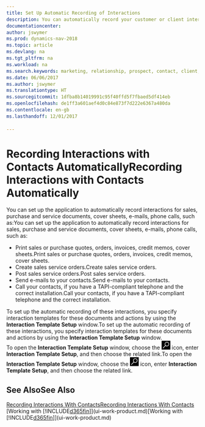 ```yaml
---
title: Set Up Automatic Recording of Interactions
description: You can automatically record your customer or client interactions, for example, for sales, purchase and service documents or phone calls.
documentationcenter: 
author: jswymer
ms.prod: dynamics-nav-2018
ms.topic: article
ms.devlang: na
ms.tgt_pltfrm: na
ms.workload: na
ms.search.keywords: marketing, relationship, prospect, contact, client, customer
ms.date: 06/06/2017
ms.author: jswymer
ms.translationtype: HT
ms.sourcegitcommit: 1dfba8b14019991c95f40ffd5f7fbaed5df414eb
ms.openlocfilehash: de1ff3a601aef4d0c84e873f7d222e6367a480da
ms.contentlocale: en-gb
ms.lasthandoff: 12/01/2017

---
```

# <a name="recording-interactions-with-contacts-automatically"></a><span data-ttu-id="4a714-103">Recording Interactions with Contacts Automatically</span><span class="sxs-lookup"><span data-stu-id="4a714-103">Recording Interactions with Contacts Automatically</span></span>
<span data-ttu-id="4a714-104">You can set up the application to automatically record interactions for sales, purchase and service documents, cover sheets, e-mails, phone calls, such as:</span><span class="sxs-lookup"><span data-stu-id="4a714-104">You can set up the application to automatically record interactions for sales, purchase and service documents, cover sheets, e-mails, phone calls, such as:</span></span>

* <span data-ttu-id="4a714-105">Print sales or purchase quotes, orders, invoices, credit memos, cover sheets.</span><span class="sxs-lookup"><span data-stu-id="4a714-105">Print sales or purchase quotes, orders, invoices, credit memos, cover sheets.</span></span>
* <span data-ttu-id="4a714-106">Create sales service orders.</span><span class="sxs-lookup"><span data-stu-id="4a714-106">Create sales service orders.</span></span>
* <span data-ttu-id="4a714-107">Post sales service orders.</span><span class="sxs-lookup"><span data-stu-id="4a714-107">Post sales service orders.</span></span>
* <span data-ttu-id="4a714-108">Send e-mails to your contacts.</span><span class="sxs-lookup"><span data-stu-id="4a714-108">Send e-mails to your contacts.</span></span>
* <span data-ttu-id="4a714-109">Call your contacts, if you have a TAPI-compliant telephone and the correct installation.</span><span class="sxs-lookup"><span data-stu-id="4a714-109">Call your contacts, if you have a TAPI-compliant telephone and the correct installation.</span></span>

<span data-ttu-id="4a714-110">To set up the automatic recording of these interactions, you specify interaction templates for these documents and actions by using the **Interaction Template Setup** window.</span><span class="sxs-lookup"><span data-stu-id="4a714-110">To set up the automatic recording of these interactions, you specify interaction templates for these documents and actions by using the **Interaction Template Setup** window.</span></span>  
<span data-ttu-id="4a714-111">To open the **Interaction Template Setup** window, choose the ![Search for Page or Report](media/ui-search/search_small.png "Search for Page or Report icon") icon, enter **Interaction Template Setup**, and then choose the related link.</span><span class="sxs-lookup"><span data-stu-id="4a714-111">To open the **Interaction Template Setup** window, choose the ![Search for Page or Report](media/ui-search/search_small.png "Search for Page or Report icon") icon, enter **Interaction Template Setup**, and then choose the related link.</span></span>

## <a name="see-also"></a><span data-ttu-id="4a714-112">See Also</span><span class="sxs-lookup"><span data-stu-id="4a714-112">See Also</span></span>
[<span data-ttu-id="4a714-113">Recording Interactions With Contacts</span><span class="sxs-lookup"><span data-stu-id="4a714-113">Recording Interactions With Contacts</span></span>](marketing-interactions.md)  
<span data-ttu-id="4a714-114">[Working with [!INCLUDE[d365fin](includes/d365fin_md.md)]](ui-work-product.md)</span><span class="sxs-lookup"><span data-stu-id="4a714-114">[Working with [!INCLUDE[d365fin](includes/d365fin_md.md)]](ui-work-product.md)</span></span>  

